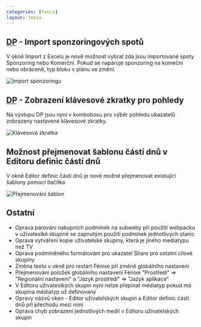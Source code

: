```yaml
---
categories: [fenix]
layout: fenix
---
```


## <abbr title="Detailní plán">DP</abbr> - Import sponzoringových spotů
V okně Import z Excelu je nově možnost vybrat zda jsou importované spoty Sponzoring nebo Komerční. Pokud se napáruje sponzoring na komeční nebo obráceně, typ bloku v plánu se změní.

![Import sponzoringu]({{site.url}}/data/dp_import_sponzor.png)

## <abbr title="Detailní plán">DP</abbr> - Zobrazení klávesové zkratky pro pohledy
Na výstupu DP jsou nyní v komboboxu pro výběr pohledu ukazatelů zobrazeny nastavené klávesové zkratky.

![Klávesová zkratka]({{site.url}}/data/dp_template_keybind.png)

## Možnost přejmenovat šablonu částí dnů v Editoru definic částí dnů
V okně Editor definic částí dnů je nově možné přejmenovat existující šablony pomocí tlačítka

![Přejmenování šablon]({{site.url}}/data/edcd_template_rename.png)

## Ostatní
<ul>
<li>Oprava párování nakupních podmínek na subweby při použití webpacku v uživateslké skupině se zapnutým použití podmínek jednotlivých stanic</li>
<li>Oprava vytváření kopie uživatelské skupiny, která je jiného mediatypu než TV</li>
<li>Oprava podmíněného formátování pro ukazatel Share pro ostatní cílové skupiny</li>
<li>Změna textu v okně pro restart Fénixe při změně globálního nastavení</li>
<li>Přejmenování položek globálního nastavení Fénixe "Prostředí" => "Regionální nastavení" a "Jazyk prostředí" => "Jazyk aplikace"</li>
<li>V Editoru uživateslkých skupin nyní nelze přepínat médiatyp pokud má skupina médiatyp už definovaný</li>
<li>Opravy názvů oken - Editor uživatelských skupin a Editor definic částí dnů při přechodu mezi nimi</li>
<li>Oprava chyb zobrazení jednotlivých medií v Editoru uživatelských skupin</li>
</ul>
